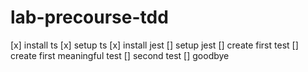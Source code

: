 # lab-precourse-tdd

[x] install ts
[x] setup ts
[x] install jest
[] setup jest
[] create first test
[] create first meaningful test
[] second test
[] goodbye
